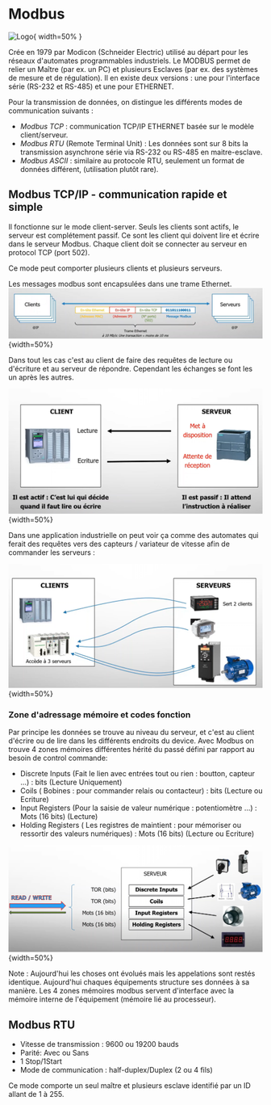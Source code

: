 # Modbus

![Logo](https://www.wago.com/medias/modbus-1280?context=bWFzdGVyfGltYWdlc3wzNTcwMHxpbWFnZS9qcGVnfGltYWdlcy9oZTIvaDkzLzEwNDMxMjc5ODI0OTI2LmpwZ3wwNzk2M2EwOGEyYzc5ZTFhZWUyOWIxNWQzZjk1OTNkZGE4ZDQ4MmU2ZDMxYjQwODA2MjgxMjk4M2U3NzJlZjhi){ width=50% }

Crée en 1979 par Modicon (Schneider Electric) utilisé au départ pour les réseaux d'automates programmables industriels.
Le MODBUS permet de relier un Maître (par ex. un PC) et plusieurs Esclaves (par ex. des systèmes de mesure et de régulation). Il en existe deux versions : une pour l'interface série (RS-232 et RS-485) et une pour ETHERNET.


Pour la transmission de données, on distingue les différents modes de communication suivants :

- *Modbus TCP* : communication TCP/IP ETHERNET basée sur le modèle client/serveur.
- *Modbus RTU* (Remote Terminal Unit) : Les données sont sur 8 bits la transmission asynchrone série via RS-232 ou RS-485 en maitre-esclave.
- *Modbus ASCII* : similaire au protocole RTU, seulement un format de données différent, (utilisation plutôt rare).


## Modbus TCP/IP - communication rapide et simple

Il fonctionne sur le mode client-server. Seuls les clients sont actifs, le serveur est complétement passif.
Ce sont les client qui doivent lire et écrire dans le serveur Modbus.
Chaque client doit se connecter au serveur en protocol TCP (port 502).

Ce mode peut comporter plusieurs clients et plusieurs serveurs.

Les messages modbus sont encapsulées dans une trame Ethernet.
![modbus_tcp_1](./images/modbus_tcp_1.png){width=50%}

Dans tout les cas c'est au client de faire des requêtes de lecture ou d'écriture et au serveur de répondre.
Cependant les échanges se font les un après les autres.

![modbus_tcp_2](./images/modbus_tcp_2.png){width=50%}

Dans une application industrielle on peut voir ça comme des automates qui ferait des requêtes vers des capteurs / variateur de vitesse afin de commander les serveurs :

![modbus_tcp_3](./images/modbus_tcp_3.png){width=50%}

### Zone d'adressage mémoire et codes fonction
Par principe les données se trouve au niveau du serveur, et c'est au client d'écrire ou de lire dans les différents endroits du device.
Avec Modbus on trouve 4 zones mémoires différentes hérité du passé défini par rapport au besoin de control commande:
- Discrete Inputs (Fait le lien avec entrées tout ou rien : boutton, capteur ...) : bits (Lecture Uniquement)
- Coils ( Bobines : pour commander relais ou contacteur) : bits (Lecture ou Ecriture)
- Input Registers (Pour la saisie de valeur numérique : potentiomètre ...) : Mots (16 bits) (Lecture)
- Holding Registers ( Les registres de maintient : pour mémoriser ou ressortir des valeurs numériques) : Mots (16 bits) (Lecture ou Ecriture)

![modbus_tcp_4](./images/modbus_tcp_4.png){width=50%}

Note : Aujourd'hui les choses ont évolués mais les appelations sont restés identique.
Aujourd'hui chaques équipements structure ses données à sa manière.
Les 4 zones mémoires modbus servent d'interface avec la mémoire interne de l'équipement (mémoire lié au processeur).


## Modbus RTU
- Vitesse de transmission : 9600 ou 19200 bauds
- Parité: Avec ou Sans
- 1 Stop/1Start
- Mode de communication : half-duplex/Duplex (2 ou 4 fils)

Ce mode comporte un seul maître et plusieurs esclave identifié par un ID allant de 1 à 255.
